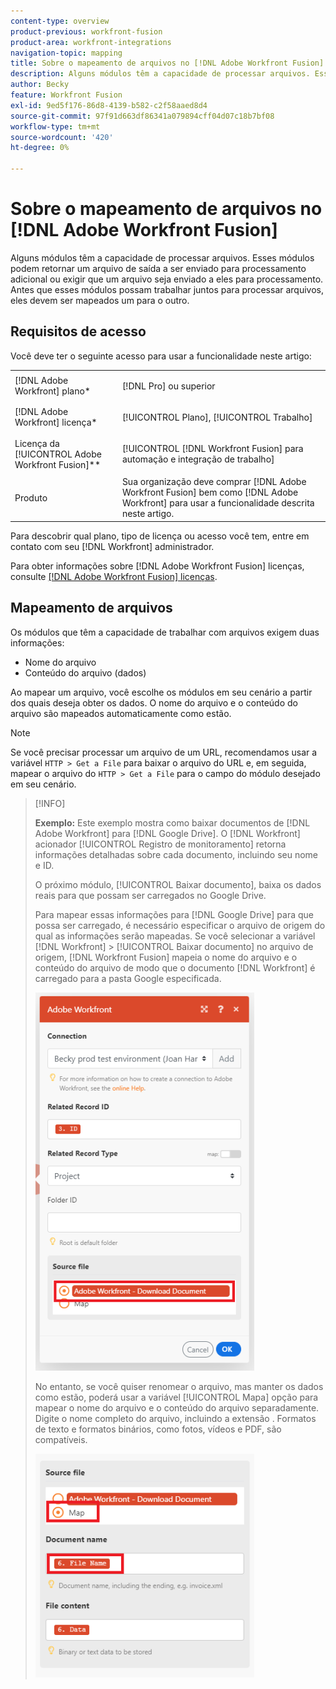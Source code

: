 ```yaml
---
content-type: overview
product-previous: workfront-fusion
product-area: workfront-integrations
navigation-topic: mapping
title: Sobre o mapeamento de arquivos no [!DNL Adobe Workfront Fusion]
description: Alguns módulos têm a capacidade de processar arquivos. Esses módulos podem retornar um arquivo de saída a ser enviado para processamento adicional ou exigir que um arquivo seja enviado a eles para processamento. Antes que esses módulos possam trabalhar juntos para processar arquivos, eles devem ser mapeados um para o outro.
author: Becky
feature: Workfront Fusion
exl-id: 9ed5f176-86d8-4139-b582-c2f58aaed8d4
source-git-commit: 97f91d663df86341a079894cff04d07c18b7bf08
workflow-type: tm+mt
source-wordcount: '420'
ht-degree: 0%

---
```


# Sobre o mapeamento de arquivos no [!DNL Adobe Workfront Fusion]

Alguns módulos têm a capacidade de processar arquivos. Esses módulos podem retornar um arquivo de saída a ser enviado para processamento adicional ou exigir que um arquivo seja enviado a eles para processamento. Antes que esses módulos possam trabalhar juntos para processar arquivos, eles devem ser mapeados um para o outro.

## Requisitos de acesso

Você deve ter o seguinte acesso para usar a funcionalidade neste artigo:

<table style="table-layout:auto">
 <col> 
 <col> 
 <tbody> 
  <tr> 
    <td role="rowheader">[!DNL Adobe Workfront] plano*</td> 
   <td> <p>[!DNL Pro] ou superior</p> </td> 
  </tr> 
  <tr data-mc-conditions=""> 
   <td role="rowheader">[!DNL Adobe Workfront] licença*</td> 
   <td> <p>[!UICONTROL Plano], [!UICONTROL Trabalho]</p> </td> 
  </tr> 
  <tr> 
   <td role="rowheader">Licença da [!UICONTROL Adobe Workfront Fusion]**</td> 
   <td> <p>[!UICONTROL [!DNL Workfront Fusion] para automação e integração de trabalho] </p>  </td> 
  </tr> 
  <tr> 
   <td role="rowheader">Produto</td> 
   <td>Sua organização deve comprar [!DNL Adobe Workfront Fusion] bem como [!DNL Adobe Workfront] para usar a funcionalidade descrita neste artigo.</td> 
  </tr>  </tbody> 
</table>

Para descobrir qual plano, tipo de licença ou acesso você tem, entre em contato com seu [!DNL Workfront] administrador.

Para obter informações sobre [!DNL Adobe Workfront Fusion] licenças, consulte [[!DNL Adobe Workfront Fusion] licenças](../../workfront-fusion/get-started/license-automation-vs-integration.md).

## Mapeamento de arquivos

Os módulos que têm a capacidade de trabalhar com arquivos exigem duas informações:

* Nome do arquivo
* Conteúdo do arquivo (dados)

Ao mapear um arquivo, você escolhe os módulos em seu cenário a partir dos quais deseja obter os dados. O nome do arquivo e o conteúdo do arquivo são mapeados automaticamente como estão.

>[!NOTE]
>
>Se você precisar processar um arquivo de um URL, recomendamos usar a variável `HTTP > Get a File` para baixar o arquivo do URL e, em seguida, mapear o arquivo do `HTTP > Get a File` para o campo do módulo desejado em seu cenário.

>[!INFO]
>
>**Exemplo:** Este exemplo mostra como baixar documentos de [!DNL Adobe Workfront] para [!DNL Google Drive]. O [!DNL Workfront] acionador [!UICONTROL Registro de monitoramento] retorna informações detalhadas sobre cada documento, incluindo seu nome e ID.
>
>O próximo módulo, [!UICONTROL Baixar documento], baixa os dados reais para que possam ser carregados no Google Drive.
>
>Para mapear essas informações para [!DNL Google Drive] para que possa ser carregado, é necessário especificar o arquivo de origem do qual as informações serão mapeadas. Se você selecionar a variável [!DNL Workfront] > [!UICONTROL Baixar documento] no arquivo de origem, [!DNL Workfront Fusion] mapeia o nome do arquivo e o conteúdo do arquivo de modo que o documento [!DNL Workfront] é carregado para a pasta Google especificada.
>
>![](assets/wf-download-document-350x605.png)
>
>No entanto, se você quiser renomear o arquivo, mas manter os dados como estão, poderá usar a variável [!UICONTROL Mapa] opção para mapear o nome do arquivo e o conteúdo do arquivo separadamente. Digite o nome completo do arquivo, incluindo a extensão . Formatos de texto e formatos binários, como fotos, vídeos e PDF, são compatíveis.
>
>![](assets/use-the-map-option-350x358.png)
